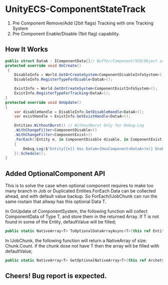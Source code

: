 # UnityECS-ComponentStateTrack

1. Pre Component Remove/Add (2bit flags) Tracking with one Tracking System
2. Pre Component Enable/Disable (1bit flag) capability.

## How It Works

``` csharp
public struct DataA : IComponentData{}// Buffer/Component/SCD/Object are all supported
protected override void OnCreate()
 {
    DisableInfo = World.GetOrCreateSystem<ComponentDisableInfoSystem>();
    DisableInfo.RegisterTypeForDisable<DataA>();

    ExistInfo = World.GetOrCreateSystem<ComponentExistInfoSystem>();
    ExistInfo.RegisterTypeForTracking<DataA>();
}
protected override void OnUpdate()
{
    var disableHandle = DisableInfo.GetDisableHandle<DataA>();
    var existHandle = ExistInfo.GetExistHandle<DataA>();

    Entities.WithoutBurst() // WithoutBurst Only for Debug.Log
    .WithChangeFilter<ComponentDisable>()
    .WithChangeFilter<ComponentExist>()
    .ForEach((Entity e, in ComponentDisable disable, in ComponentExist exist) =>
    {
        Debug.Log($"Entity[{e}] Has DataA={HasComponent<DataA>(e)} Enabled={disable.GetEnabled(disableHandle)}, Exist={exist.GetTrackState(existHandle)}");
    }).Schedule();
}
```

## Added OptionalComponent API

This is to solve the case when optional component requires to make too many branch in Job or Duplicated Entities.ForEach
Data can be collected ahead, and with default value backup. So ForEach/IJobChunk can run the same routain that allway has this optional Data T.

In OnUpdate of ComponentSystem, the following function will collect ComponentData of Type T, and store them in the returned Array. If T is not found in some of the Entity, defaultValue will be filled;

``` csharp
public static NativeArray<T> ToOptionalDataArrayAsync<T>(this ref EntityQuery query, SystemBase system, Allocator allocator, ref JobHandle dependency, T defaultValue = default)
```

In IJobChunk, the following function will return a NativeArray of size: Chunk.Count. if the chunk dose not have T then the array will be filled with defaultValue;

``` csharp
public static NativeArray<T> GetOptionalNativeArray<T>(this ref ArchetypeChunk chunk, ComponentTypeHandle<T> typeHandle, int firstEntityIndex, T defaultValue);
```

## Cheers! Bug report is expected.